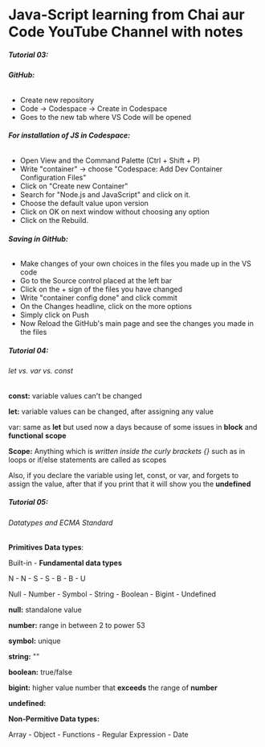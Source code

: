 # Java-Script learning from Chai aur Code YouTube Channel with notes





##### **Tutorial 03:**



###### **GitHub:**

* Create new repository
* Code -> Codespace -> Create in Codespace
* Goes to the new tab where VS Code will be opened



###### **For installation of JS in Codespace:**

* Open View and the Command Palette (Ctrl + Shift + P)
* Write "container" -> choose "Codespace: Add Dev Container Configuration Files"
* Click on "Create new Container"
* Search for "Node.js and JavaScript" and click on it.
* Choose the default value upon version
* Click on OK on next window without choosing any option
* Click on the Rebuild.



###### **Saving in GitHub:**

* Make changes of your own choices in the files you made up in the VS code
* Go to the Source control placed at the left bar
* Click on the + sign of the files you have changed
* Write "container config done" and click commit
* On the Changes headline, click on the more options
* Simply click on Push
* Now Reload the GitHub's main page and see the changes you made in the files





##### Tutorial 04:



###### let vs. var vs. const



**const:** variable values can't be changed	



**let:** variable values can be changed, after assigning any value

	

var: same as **let** but used now a days because of some issues in **block** and **functional** **scope**



**Scope:** Anything which is *written inside the curly brackets {}* such as in loops or if/else statements are called as scopes



Also, if you declare the variable using let, const, or var, and forgets to assign the value, after that if you print that it will show you the **undefined**





##### Tutorial 05:



###### Datatypes and ECMA Standard 



**Primitives Data types**: 

Built-in - **Fundamental data types**

N - N - S - S - B - B - U

Null - Number - Symbol - String - Boolean - Bigint - Undefined



**null:** standalone value

**number:** range in between 2 to power 53

**symbol:** unique 

**string:** ""

**boolean:** true/false 

**bigint:** higher value number that **exceeds** the range of **number**

**undefined:**



**Non-Permitive Data types:**

Array - Object - Functions - Regular Expression - Date 





  

